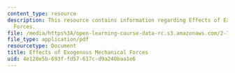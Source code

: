 ```yaml
---
content_type: resource
description: This resource contains information regarding Effects of Exogenous Mechanical
  Forces.
file: /media/https%3A/open-learning-course-data-rc.s3.amazonaws.com/2-785j-cell-matrix-mechanics-fall-2014/4e128e5b693ffd57617cd9a240baa1e6_MIT2_785JF14_Chapter_6.pdf
file_type: application/pdf
resourcetype: Document
title: Effects of Exogenous Mechanical Forces
uid: 4e128e5b-693f-fd57-617c-d9a240baa1e6
---
```

